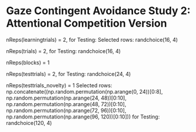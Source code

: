 # Gaze Contingent Avoidance Study 2: Attentional Competition Version

nReps(learningtrials) = 2, for Testing: Selected rows: randchoice(16, 4)

nReps(trials) = 2, for Testing: randchoice(16, 4)

nReps(blocks) = 1

nReps(testtrials) = 2, for Testing: randchoice(24, 4)

nReps(testtrials_novelty) = 1
Selected rows: np.concatenate((np.random.permutation(np.arange(0, 24))[0:8], np.random.permutation(np.arange(24, 48))[0:10], np.random.permutation(np.arange(48, 72))[0:10], np.random.permutation(np.arange(72, 96))[0:10], np.random.permutation(np.arange(96, 120))[0:10]))
for Testing: randchoice(120, 4)
